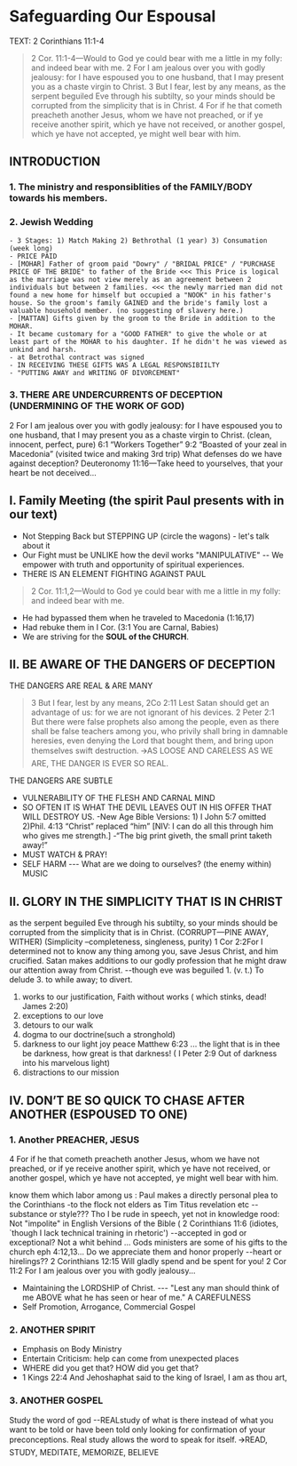 # Safeguarding Our Espousal

TEXT: 2 Corinthians 11:1-4

> 2 Cor. 11:1-4—Would to God ye could bear with me a little in my folly: and indeed bear with me. 2 For I am jealous over you with godly jealousy: for I have espoused you to one husband, that I may present you as a chaste virgin to Christ. 3 But I fear, lest by any means, as the serpent beguiled Eve through his subtilty, so your minds should be corrupted from the simplicity that is in Christ. 4 For if he that cometh preacheth another Jesus, whom we have not preached, or if ye receive another spirit, which ye have not received, or another gospel, which ye have not accepted, ye might well bear with him.

## INTRODUCTION

### 1. The ministry and responsiblities of the FAMILY/BODY towards his members.

### 2. Jewish Wedding
	- 3 Stages: 1) Match Making 2) Bethrothal (1 year) 3) Consumation (week long)
	- PRICE PAID
	- [MOHAR] Father of groom paid "Dowry" / "BRIDAL PRICE" / "PURCHASE PRICE OF THE BRIDE" to father of the Bride <<< This Price is logical as the marriage was not view merely as an agreement between 2 individuals but between 2 families. <<< the newly married man did not found a new home for himself but occupied a "NOOK" in his father's house. So the groom's family GAINED and the bride's family lost a valuable household member. (no suggesting of slavery here.)
	- [MATTAN] Gifts given by the groom to the Bride in addition to the MOHAR.
	- It became customary for a "GOOD FATHER" to give the whole or at least part of the MOHAR to his daughter. If he didn't he was viewed as unkind and harsh.
	- at Betrothal contract was signed
	- IN RECEIVING THESE GIFTS WAS A LEGAL RESPONSIBIILTY
	- "PUTTING AWAY and WRITING OF DIVORCEMENT"

### 3. THERE ARE UNDERCURRENTS OF DECEPTION (UNDERMINING OF THE WORK OF GOD)
2 For I am jealous over you with godly jealousy: for I have espoused you to one husband, that I may present you as a chaste virgin to Christ. (clean, innocent, perfect, pure)
6:1 “Workers Together”
9:2 “Boasted of your zeal in Macedonia” (visited twice and making 3rd trip)
What defenses do we have against deception?
Deuteronomy 11:16—Take heed to yourselves, that your heart be not deceived…

## I. Family Meeting (the spirit Paul presents with in our text)

- Not Stepping Back but STEPPING UP (circle the wagons) - let's talk about it
- Our Fight must be UNLIKE how the devil works "MANIPULATIVE" -- We empower with truth and opportunity of spiritual experiences.
- THERE IS AN ELEMENT FIGHTING AGAINST PAUL 

> 2 Cor. 11:1,2—Would to God ye could bear with me a little in my folly: and indeed bear with me.  

- He had bypassed them when he traveled to Macedonia (1:16,17)
- Had rebuke them in I Cor. (3:1 You are Carnal, Babies) <misunderstanding>
- We are striving for the **SOUL of the CHURCH**.

## II. BE AWARE OF THE DANGERS OF DECEPTION

THE DANGERS ARE REAL & ARE MANY
> 3 But I fear, lest by any means, 
>2Co 2:11 Lest Satan should get an advantage of us: for we are not ignorant of his devices.
>2 Peter 2:1 But there were false prophets also among the people, even as there shall be false teachers among you, who privily shall bring in damnable heresies, even denying the Lord that bought them, and bring upon themselves swift destruction.
🡪AS LOOSE AND CARELESS AS WE ARE, THE DANGER IS EVER SO REAL.

THE DANGERS ARE SUBTLE
- VULNERABILITY OF THE FLESH AND CARNAL MIND
- SO OFTEN IT IS WHAT THE DEVIL LEAVES OUT IN HIS OFFER THAT WILL DESTROY US.
	-New Age Bible Versions: 1) I John 5:7 omitted 2)Phil. 4:13 “Christ” replaced “him” [NIV: I can do all this through him who gives me strength.]
	-“The big print giveth, the small print taketh away!”
- MUST WATCH & PRAY!
- SELF HARM --- What are we doing to ourselves? (the enemy within) MUSIC

## II. GLORY IN THE SIMPLICITY THAT IS IN CHRIST
as the serpent beguiled Eve through his subtilty, so your minds should be corrupted from the simplicity that is in Christ. (CORRUPT—PINE AWAY, WITHER) (Simplicity –completeness, singleness, purity)
1 Cor 2:2For I determined not to know any thing among you, save Jesus Christ, and him crucified.
Satan makes additions to our godly profession that he might draw our attention away from Christ.
--though eve was beguiled  1. (v. t.) To delude 3. to while away; to divert.
1. works to our justification, Faith without works ( which stinks, dead! James 2:20)
2. exceptions to our love
3. detours to our walk
4. dogma to our doctrine(such a stronghold)
5. darkness to our light joy peace Matthew 6:23 ... the light that is in thee be darkness, how great is that darkness! ( I Peter 2:9 Out of darkness into his marvelous light)
6. distractions to our mission


## IV. DON’T BE SO QUICK TO CHASE AFTER ANOTHER (ESPOUSED TO ONE)

### 1. Another PREACHER, JESUS
 4 For if he that cometh preacheth another Jesus, whom we have not preached, or if ye receive another spirit, which ye have not received, or another gospel, which ye have not accepted, ye might well bear with him.

know them which labor among us : Paul makes a directly personal plea to the Corinthians 
-to the flock not elders as Tim Titus revelation etc
--substance or style???
Tho I be rude in speech, yet not in knowledge
rood: Not "impolite" in English Versions of the Bible ( 2 Corinthians 11:6 (idiotes, `though I lack technical training in rhetoric')
--accepted in god or exceptional? Not a whit behind ... Gods ministers are some of his gifts to the church eph 4:12,13... Do we appreciate them and honor properly
--heart or hirelings??
2 Corinthians 12:15 Will gladly spend and be spent for you!
2 Cor 11:2 For I am jealous over you with godly jealousy...

- Maintaining the LORDSHIP of Christ. --- "Lest any man should think of me ABOVE what he has seen or hear of me." A CAREFULNESS
- Self Promotion, Arrogance, Commercial Gospel

### 2. ANOTHER SPIRIT

- Emphasis on Body Ministry
- Entertain Criticism: help can come from unexpected places
- WHERE did you get that? HOW did you get that?
- 1 Kings 22:4 And Jehoshaphat said to the king of Israel, I am as thou art,

### 3. ANOTHER GOSPEL

Study the word of god
--REALstudy of what is there instead of what you want to be told or have been told only looking for confirmation of your preconceptions. Real study allows the word to speak for itself. 
🡪READ, STUDY, MEDITATE, MEMORIZE, BELIEVE
